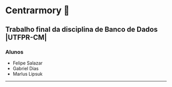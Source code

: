# Centrarmory :beginner:
## Trabalho final da disciplina de Banco de Dados |UTFPR-CM|
### Alunos
- Felipe Salazar
- Gabriel Dias
- Marlus Lipsuk
---
